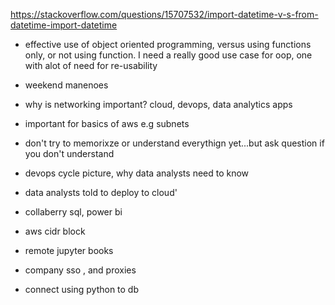 https://stackoverflow.com/questions/15707532/import-datetime-v-s-from-datetime-import-datetime  
- effective use of object oriented programming, versus using functions only, or not using function. I need a really good use case for oop, one with alot of need for re-usability


- weekend manenoes
- why is networking important? cloud, devops, data analytics apps
- important for basics of aws e.g subnets
- don't try to memorixze or understand everythign yet...but ask question if you don't understand
- devops cycle picture, why data analysts need to know
- data analysts told to deploy to cloud' 
- collaberry sql, power bi
- aws cidr block
- remote jupyter books
- company sso , and proxies
- connect using python to db


